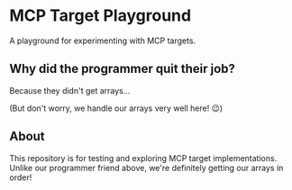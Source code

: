 # MCP Target Playground

A playground for experimenting with MCP targets.

## Why did the programmer quit their job?

Because they didn't get arrays...

(But don't worry, we handle our arrays very well here! 😉)

## About

This repository is for testing and exploring MCP target implementations. Unlike our programmer friend above, we're definitely getting our arrays in order!